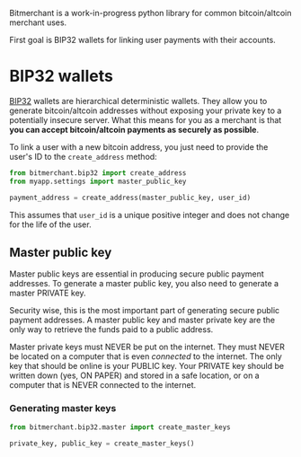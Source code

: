 Bitmerchant is a work-in-progress python library for common bitcoin/altcoin
merchant uses.

First goal is BIP32 wallets for linking user payments with their accounts.

# BIP32 wallets

[BIP32](https://github.com/bitcoin/bips/blob/master/bip-0032.mediawiki#)
wallets are hierarchical deterministic wallets. They allow you to generate
bitcoin/altcoin addresses without exposing your private key to a potentially
insecure server. What this means for you as a merchant is that **you can accept
bitcoin/altcoin payments as securely as possible**.

To link a user with a new bitcoin address, you just need to provide the user's
ID to the `create_address` method:

```python
from bitmerchant.bip32 import create_address
from myapp.settings import master_public_key

payment_address = create_address(master_public_key, user_id)
```

This assumes that `user_id` is a unique positive integer and does not change
for the life of the user.

## Master public key

Master public keys are essential in producing secure public payment addresses.
To generate a master public key, you also need to generate a master PRIVATE
key.

Security wise, this is the most important part of generating secure public
payment addresses. A master public key and master private key are the only
way to retrieve the funds paid to a public address.

Master private keys must NEVER be put on the internet. They must NEVER be
located on a computer that is even *connected* to the internet. The only key
that should be online is your PUBLIC key. Your PRIVATE key should be written
down (yes, ON PAPER) and stored in a safe location, or on a computer that is
NEVER connected to the internet.

### Generating master keys

```python
from bitmerchant.bip32.master import create_master_keys

private_key, public_key = create_master_keys()
```

